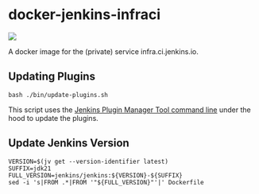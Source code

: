# docker-jenkins-infraci

[![](https://img.shields.io/docker/pulls/jenkinsciinfra/ldap?label=jenkinsciinfra%2Fjenkins-infraci&logo=docker&logoColor=white)](https://hub.docker.com/r/jenkinsciinfra/jenkins-infraci/tags)

A docker image for the (private) service infra.ci.jenkins.io.

## Updating Plugins

```shell
bash ./bin/update-plugins.sh
```

This script uses the [Jenkins Plugin Manager Tool command line](https://github.com/jenkinsci/plugin-installation-manager-tool) under the hood to update the plugins.

## Update Jenkins Version

```shell
VERSION=$(jv get --version-identifier latest)
SUFFIX=jdk21
FULL_VERSION=jenkins/jenkins:${VERSION}-${SUFFIX}
sed -i 's|FROM .*|FROM '"${FULL_VERSION}"'|' Dockerfile
```
